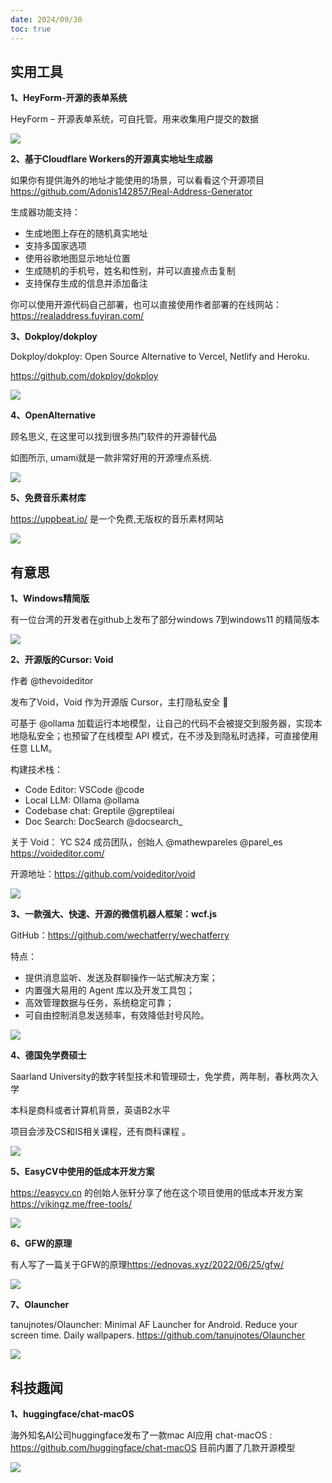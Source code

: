 ```yaml
---
date: 2024/09/30
toc: true
---
```


## 实用工具
**1、HeyForm-开源的表单系统**

HeyForm – 开源表单系统，可自托管。用来收集用户提交的数据

![](http://t-qiniu.linkroutes.com/uPic/hu0SaK_b3z4LG.png)

**2、基于Cloudflare Workers的开源真实地址生成器**

如果你有提供海外的地址才能使用的场景，可以看看这个开源项目<https://github.com/Adonis142857/Real-Address-Generator>

生成器功能支持：
- 生成地图上存在的随机真实地址
- 支持多国家选项
- 使用谷歌地图显示地址位置
- 生成随机的手机号，姓名和性别，并可以直接点击复制
- 支持保存生成的信息并添加备注

你可以使用开源代码自己部署，也可以直接使用作者部署的在线网站：<https://realaddress.fuyiran.com/>



**3、Dokploy/dokploy**

Dokploy/dokploy: Open Source Alternative to Vercel, Netlify and Heroku.

<https://github.com/dokploy/dokploy>

![](https://opengraph.githubassets.com/286dfbce891e28f550d8d57d25ecfce8940c62e39e1f12b31cab91335525586f/Dokploy/dokploy)

**4、OpenAlternative**

顾名思义, 在这里可以找到很多热门软件的开源替代品

如图所示, umami就是一款非常好用的开源埋点系统.

![](https://prod-files-secure.s3.us-west-2.amazonaws.com/7d75d125-33f7-4508-8e05-197161a5f606/95f923de-12be-4537-afe6-4e3a55145ce9/stn-dA5Hdzzva93Qclt06Epd1JMTgIbkB6jh0R0L95OY.png?X-Amz-Algorithm=AWS4-HMAC-SHA256&X-Amz-Content-Sha256=UNSIGNED-PAYLOAD&X-Amz-Credential=AKIAT73L2G45HZZMZUHI%2F20240930%2Fus-west-2%2Fs3%2Faws4_request&X-Amz-Date=20240930T083648Z&X-Amz-Expires=3600&X-Amz-Signature=60d51b878cfbd5c76d16c67becf9653c1280d3d408381e76761be3763d734d0c&X-Amz-SignedHeaders=host&x-id=GetObject)

**5、免费音乐素材库**

<https://uppbeat.io/> 是一个免费,无版权的音乐素材网站

![](https://cdn.uppbeat.io/images/opengraph-20210118.jpg)

## 有意思
**1、Windows精简版**

有一位台湾的开发者在github上发布了部分windows 7到windows11 的精简版本


![](https://pbs.twimg.com/media/GX7O4t2W4AAEkEE?format=png&name=medium)

**2、开源版的Cursor: Void**

作者 @thevoideditor 

发布了Void，Void 作为开源版 Cursor，主打隐私安全 🔐

可基于 @ollama 加载运行本地模型，让自己的代码不会被提交到服务器，实现本地隐私安全；也预留了在线模型 API 模式，在不涉及到隐私时选择，可直接使用任意 LLM。

构建技术栈：
- Code Editor: VSCode @code
- Local LLM: Ollama @ollama 
- Codebase chat: Greptile @greptileai 
- Doc Search: DocSearch @docsearch_ 

关于 Void：
YC S24 成员团队，创始人 @mathewpareles @parel_es
<https://voideditor.com/>

开源地址：<https://github.com/voideditor/void>

![](https://pbs.twimg.com/media/GXo_1l8bYAAGoLg?format=jpg&name=medium)

**3、一款强大、快速、开源的微信机器人框架：wcf.js**

GitHub：<https://github.com/wechatferry/wechatferry>  

特点：

- 提供消息监听、发送及群聊操作一站式解决方案；
- 内置强大易用的 Agent 库以及开发工具包；
- 高效管理数据与任务，系统稳定可靠；
- 可自由控制消息发送频率，有效降低封号风险。 

![](https://pbs.twimg.com/media/GXCiuQHbEAAX7Rm?format=jpg&name=medium)

**4、德国免学费硕士**

Saarland University的数字转型技术和管理硕士，免学费，两年制，春秋两次入学

本科是商科或者计算机背景，英语B2水平

项目会涉及CS和IS相关课程，还有商科课程 。

![](https://pbs.twimg.com/media/GXwxvzIakC0q2rF?format=jpg&name=small)

**5、EasyCV中使用的低成本开发方案**

<https://easycv.cn> 的创始人张轩分享了他在这个项目使用的低成本开发方案 <https://vikingz.me/free-tools/>

![](https://vikingz.me/static/bd2ddfcf682c8764917d803c63dc8655/799d3/zion-1.png)

**6、GFW的原理**

有人写了一篇关于GFW的原理<https://ednovas.xyz/2022/06/25/gfw/>

![](https://cdn.jsdelivr.net/gh/wdm1732418365/CDN/New%20folder/PASSWORD-ft-IMAGE.png)

**7、Olauncher**

tanujnotes/Olauncher: Minimal AF Launcher for Android. Reduce your screen time. Daily wallpapers. <https://github.com/tanujnotes/Olauncher>


![](https://repository-images.githubusercontent.com/278638069/db0acb80-661b-11eb-803e-926cae5dccb4)

## 科技趣闻
**1、huggingface/chat-macOS**

海外知名AI公司huggingface发布了一款mac AI应用 chat-macOS : <https://github.com/huggingface/chat-macOS>  目前内置了几款开源模型

![](http://t-qiniu.linkroutes.com/uPic/ZqX99J_F9JKGa.png)

